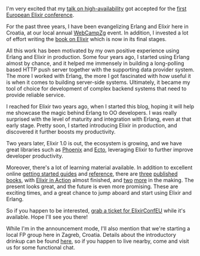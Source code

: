 I'm very excited that my [talk on high-availability](http://www.elixirconf.eu/elixirconf2015/saa-juric) got accepted for the [first European Elixir conference](http://www.elixirconf.eu/).

For the past three years, I have been evangelizing Erlang and Elixir here in Croatia, at our local annual [WebCampZg](http://2014.webcampzg.org/) event. In addition, I invested a lot of effort writing the [book on Elixir](https://www.manning.com/books/elixir-in-action-second-edition?a_aid=sjuric) which is now in its final stages.

All this work has been motivated by my own positive experience using Erlang and Elixir in production. Some four years ago, I started using Erlang almost by chance, and it helped me immensely in building a long-polling based HTTP push server together with the supporting data provider system. The more I worked with Erlang, the more I got fascinated with how useful it is when it comes to building server-side systems. Ultimately, it became my tool of choice for development of complex backend systems that need to provide reliable service.

I reached for Elixir two years ago, when I started this blog, hoping it will help me showcase the magic behind Erlang to OO developers. I was really surprised with the level of maturity and integration with Erlang, even at that early stage. Pretty soon, I started introducing Elixir in production, and discovered it further boosts my productivity.

Two years later, Elixir 1.0 is out, the ecosystem is growing, and we have great libraries such as [Phoenix](http://www.phoenixframework.org/) and [Ecto](https://github.com/elixir-lang/ecto), leveraging Elixir to further improve developer productivity.

Moreover, there's a lot of learning material available. In addition to excellent online [getting started guides](https://elixir-lang.org/getting-started/introduction.html) and [reference](https://hexdocs.pm/elixir/), there are [three](http://shop.oreilly.com/product/0636920030584.do) [published](https://pragprog.com/book/elixir/programming-elixir) [books](https://pragprog.com/book/cmelixir/metaprogramming-elixir), with [Elixir in Action](https://www.manning.com/books/elixir-in-action-second-edition?a_aid=sjuric) almost finished, and [two](http://www.exotpbook.com/) [more](https://www.packtpub.com/application-development/elixir-cookbook) in the making. The present looks great, and the future is even more promising. These are exciting times, and a great chance to jump aboard and start using Elixir and Erlang.

So if you happen to be interested, [grab a ticket for ElixirConfEU](http://www.elixirconf.eu/#register) while it's available. Hope I'll see you there!

While I'm in the announcement mode, I'll also mention that we're starting a local FP group here in Zagreb, Croatia. Details about the introductory drinkup can be found [here](http://www.meetup.com/lambdazg/events/219980288/), so if you happen to live nearby, come and visit us for some functional chat.
